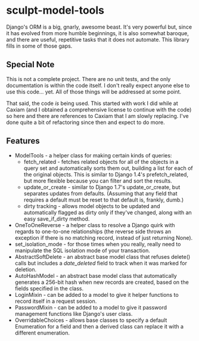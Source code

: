 sculpt-model-tools
==================

Django's ORM is a big, gnarly, awesome beast. It's very powerful but, since it has evolved from more humble beginnings, it is also somewhat baroque, and there are useful, repetitive tasks that it does not automate. This library fills in some of those gaps.

Special Note
------------

This is not a complete project. There are no unit tests, and the only documentation is within the code itself. I don't really expect anyone else to use this code... yet. All of those things will be addressed at some point.

That said, the code _is_ being used. This started with work I did while at Caxiam (and I obtained a comprehensive license to continue with the code) so here and there are references to Caxiam that I am slowly replacing. I've done quite a bit of refactoring since then and expect to do more.

Features
--------

* ModelTools - a helper class for making certain kinds of queries:
    * fetch_related - fetches related objects for all of the objects in a query set and automatically sorts them out, building a list for each of the original objects. This is similar to Django 1.4's prefetch_related, but more flexible because you can filter and sort the results.
    * update_or_create - similar to Django 1.7's update_or_create, but separates updates from defaults. (Assuming that any field that requires a default must be reset to that default is, frankly, dumb.)
    * dirty tracking - allows model objects to be updated and automatically flagged as dirty only if they've changed, along with an easy save_if_dirty method.
* OneToOneReverse - a helper class to resolve a Django quirk with regards to one-to-one relationships (the reverse side throws an exception if there is no matching record, instead of just returning None).
* set_isolation_mode - for those times when you really, really need to manipulate the SQL isolation mode of your transaction.
* AbstractSoftDelete - an abstract base model class that refuses delete() calls but includes a _date_deleted_ field to track when it was marked for deletion.
* AutoHashModel - an abstract base model class that automatically generates a 256-bit hash when new records are created, based on the fields specified in the class.
* LoginMixin - can be added to a model to give it helper functions to record itself in a request session.
* PasswordMixin - can be added to a model to give it password management functions like Django's user class.
* OverridableChoices - allows base classes to specify a default Enumeration for a field and then a derived class can replace it with a different enumeration.
    